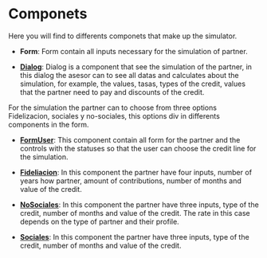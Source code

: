 # Componets

Here you will find to differents componets that make up the simulator.

- __Form__: Form contain all inputs necessary for the simulation of partner.

- [__Dialog__](https://github.com/COOVITEL/simulador-credito/blob/master/src/components/Dialog.tsx): Dialog is a component that see the simulation of the partner, in this dialog the asesor can to see all datas and calculates about the simulation, for example, the values, tasas, types of the credit, values that the partner need to pay and discounts of the credit.

For the simulation the partner can to choose from three options Fidelizacion, sociales y no-sociales, this options div in differents components in the form.

- [__FormUser__](https://github.com/COOVITEL/simulador-credito/blob/master/src/components/FormUser.tsx): This component contain all form for the partner and the controls with the statuses so that the user can choose the credit line for the simulation.

- [__Fideliacion__](https://github.com/COOVITEL/simulador-credito/blob/master/src/components/Fidelizacion.tsx): In this component the partner have four inputs, number of years how partner, amount of contributions, number of months and value of the credit.

- [__NoSociales__](https://github.com/COOVITEL/simulador-credito/blob/master/src/components/NoSociales.tsx): In this component the partner have three inputs, type of the credit, number of months and value of the credit. The rate in this case depends on the type of partner and their profile.

- [__Sociales__](https://github.com/COOVITEL/simulador-credito/blob/master/src/components/Sociales.tsx): In this component the partner have three inputs, type of the credit, number of months and value of the credit.
